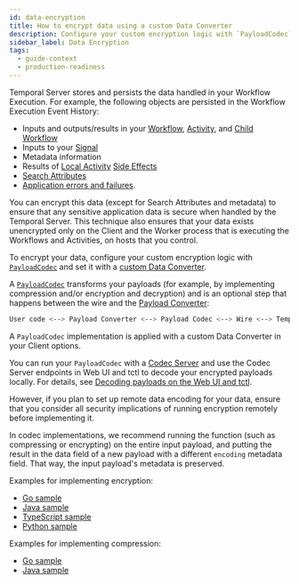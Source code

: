 ```yaml
---
id: data-encryption
title: How to encrypt data using a custom Data Converter
description: Configure your custom encryption logic with `PayloadCodec` and set it with a custom Data Converter.
sidebar_label: Data Encryption
tags:
  - guide-context
  - production-readiness
---
```


Temporal Server stores and persists the data handled in your Workflow Execution.
For example, the following objects are persisted in the Workflow Execution Event History:

- Inputs and outputs/results in your [Workflow](/concepts/what-is-a-workflow-execution), [Activity](/concepts/what-is-an-activity-execution), and [Child Workflow](/concepts/what-is-a-child-workflow-execution)
- Inputs to your [Signal](/concepts/what-is-a-signal)
- Metadata information
- Results of [Local Activity](/concepts/what-is-a-local-activity) [Side Effects](/concepts/what-is-a-side-effect)
- [Search Attributes](/concepts/what-is-a-search-attribute)
- [Application errors and failures](/kb/failures).

You can encrypt this data (except for Search Attributes and metadata) to ensure that any sensitive application data is secure when handled by the Temporal Server.
This technique also ensures that your data exists unencrypted only on the Client and the Worker process that is executing the Workflows and Activities, on hosts that you control.

To encrypt your data, configure your custom encryption logic with [`PayloadCodec`](/concepts/what-is-a-payload-codec) and set it with a [custom Data Converter](/concepts/what-is-a-custom-data-converter).

A [`PayloadCodec`](/concepts/what-is-a-payload-codec) transforms your payloads (for example, by implementing compression and/or encryption and decryption) and is an optional step that happens between the wire and the [Payload Converter](/concepts/what-is-a-payload-converter):

```bash
User code <--> Payload Converter <--> Payload Codec <--> Wire <--> Temporal Server
```

A `PayloadCodec` implementation is applied with a custom Data Converter in your Client options.

You can run your `PayloadCodec` with a [Codec Server](/concepts/what-is-a-codec-server) and use the Codec Server endpoints in Web UI and tctl to decode your encrypted payloads locally.
For details, see [Decoding payloads on the Web UI and tctl](/concepts/what-is-remote-data-encoding#decoding-payloads-on-the-web-ui-and-tctl).

However, if you plan to set up remote data encoding for your data, ensure that you consider all security implications of running encryption remotely before implementing it.

In codec implementations, we recommend running the function (such as compressing or encrypting) on the entire input payload, and putting the result in the data field of a new payload with a different `encoding` metadata field.
That way, the input payload's metadata is preserved.

Examples for implementing encryption:

- [Go sample](https://github.com/temporalio/samples-go/tree/main/encryption)
- [Java sample](https://github.com/temporalio/samples-java/tree/main/src/main/java/io/temporal/samples/encryptedpayloads)
- [TypeScript sample](https://github.com/temporalio/samples-typescript/tree/main/encryption)
- [Python sample](https://github.com/temporalio/samples-python/tree/main/encryption)

Examples for implementing compression:

- [Go sample](https://github.com/temporalio/sdk-go/blob/706516c7077ba2e9b40304aeddbed47e25b2a68f/converter/codec.go#L77-L105)
- [Java sample](https://github.com/temporalio/sdk-java/blob/2c29eda4558f4063804c816481a9f9acf132f65c/temporal-sdk/src/main/java/io/temporal/payload/codec/ZlibPayloadCodec.java#L41)

